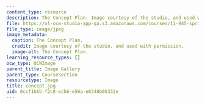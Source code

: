 ```yaml
---
content_type: resource
description: The Concept Plan. Image courtesy of the studio, and used with permission.
file: https://ol-ocw-studio-app-qa.s3.amazonaws.com/courses/11-945-springfield-studio-spring-2004/0ccf1b6bf2c8ecb6e56ae6348b06332e_concept.jpg
file_type: image/jpeg
image_metadata:
  caption: The Concept Plan.
  credit: Image courtesy of the studio, and used with permission.
  image-alt: The Concept Plan.
learning_resource_types: []
ocw_type: OCWImage
parent_title: Image Gallery
parent_type: CourseSection
resourcetype: Image
title: concept.jpg
uid: 0ccf1b6b-f2c8-ecb6-e56a-e6348b06332e
---
```

